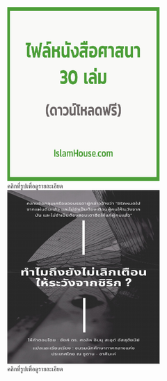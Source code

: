 
<a href="https://www.facebook.com/photo/?fbid=10159508686034571&set=a.10151758250764571">
<img src = "images/git01.jpg" alt= "หนังสือ" width=350 height=400></a>
<br>คลิกที่รูปเพื่อดูรายละเอียด 
<br>
<a href="https://www.facebook.com/Aseemahsudan/photos/a.1636123940074192/1775646069455311/">
<img src = "images/git02.png" alt= "หนังสือ" width=350 height=400></a>
<br>คลิกที่รูปเพื่อดูรายละเอียด 
